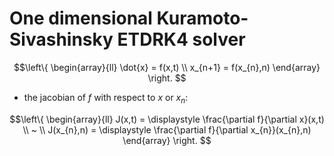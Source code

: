 # One dimensional Kuramoto-Sivashinsky ETDRK4 solver

```math
\left\{
    \begin{array}{ll}
        \dot{x} = f(x,t) \\
        x_{n+1} = f(x_{n},n)
    \end{array}
\right. 
```
* the jacobian of $f$ with respect to $x$ or $x_{n}$:
```math
\left\{
    \begin{array}{ll}
        J(x,t) = \displaystyle \frac{\partial f}{\partial x}(x,t) \\
        ~ \\
        J(x_{n},n) = \displaystyle \frac{\partial f}{\partial x_{n}}(x_{n},n)
    \end{array}
\right. 
```
